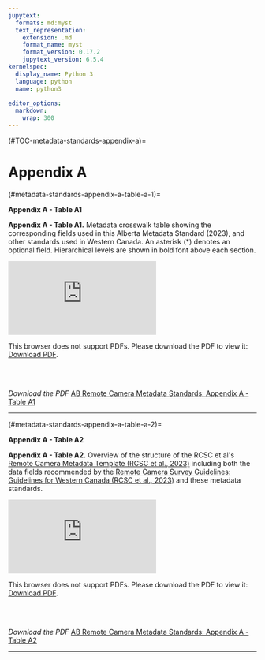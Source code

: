 ```yaml
---
jupytext:
  formats: md:myst
  text_representation:
    extension: .md
    format_name: myst
    format_version: 0.17.2
    jupytext_version: 6.5.4
kernelspec:
  display_name: Python 3
  language: python
  name: python3
  
editor_options: 
  markdown: 
    wrap: 300
---
```

(#TOC-metadata-standards-appendix-a)=

# Appendix A

(#metadata-standards-appendix-a-table-a-1)=

**Appendix A - Table A1**

**Appendix A - Table A1.** Metadata crosswalk table showing the corresponding fields used in this Alberta Metadata Standard (2023), and other standards used in Western Canada. An asterisk (\*) denotes an optional field. Hierarchical levels are shown in bold font above each section.  

<object data="https://ab-rcsc.github.io/RCSC-WildCAM_Remote-Camera-Survey-Guidelines-and-Metadata-Standards/_downloads/cd620fa05778d39e1ab209d8b55f12ff/Appendix-A-Table-A1.pdf" type="application/pdf" width="1120px" height="880px">
    <embed src="https://ab-rcsc.github.io/RCSC-WildCAM_Remote-Camera-Survey-Guidelines-and-Metadata-Standards/_downloads/cd620fa05778d39e1ab209d8b55f12ff/Appendix-A-Table-A1.pdf">
        <p>This browser does not support PDFs. Please download the PDF to view it: <a href="https://ab-rcsc.github.io/RCSC-WildCAM_Remote-Camera-Survey-Guidelines-and-Metadata-Standards/_downloads/cd620fa05778d39e1ab209d8b55f12ff/Appendix-A-Table-A1.pdf">Download PDF</a>.</p>
    </embed>
</object>  
<br/><br/>

*Download the PDF*
[AB Remote Camera Metadata Standards: Appendix A - Table A1](./files-2_metadata-standards/tables/Appendix-A-Table-A1.pdf)

***  

(#metadata-standards-appendix-a-table-a-2)=

**Appendix A - Table A2**

**Appendix A - Table A2.** Overview of the structure of the RCSC et al's [Remote Camera Metadata Template (RCSC et al., 2023)](#metadata-template) including both the data fields recommended by the [Remote Camera Survey Guidelines: Guidelines for Western Canada (RCSC et al., 2023)](#remote-cam-survey-guidelines) and these metadata standards.


<object data="https://ab-rcsc.github.io/RCSC-WildCAM_Remote-Camera-Survey-Guidelines-and-Metadata-Standards/_downloads/213201186fc6a09175efc20739650037/Appendix-A-Table-A2.pdf" type="application/pdf" width="1120px" height="880px">
    <embed src="https://ab-rcsc.github.io/RCSC-WildCAM_Remote-Camera-Survey-Guidelines-and-Metadata-Standards/_downloads/213201186fc6a09175efc20739650037/Appendix-A-Table-A2.pdf">
        <p>This browser does not support PDFs. Please download the PDF to view it: <a href="https://ab-rcsc.github.io/RCSC-WildCAM_Remote-Camera-Survey-Guidelines-and-Metadata-Standards/_downloads/213201186fc6a09175efc20739650037/Appendix-A-Table-A2.pdf">Download PDF</a>.</p>
    </embed>
</object>  
<br/><br/>

*Download the PDF*
[AB Remote Camera Metadata Standards: Appendix A - Table A2](./files-2_metadata-standards/tables/Appendix-A-Table-A2.pdf)

***  
